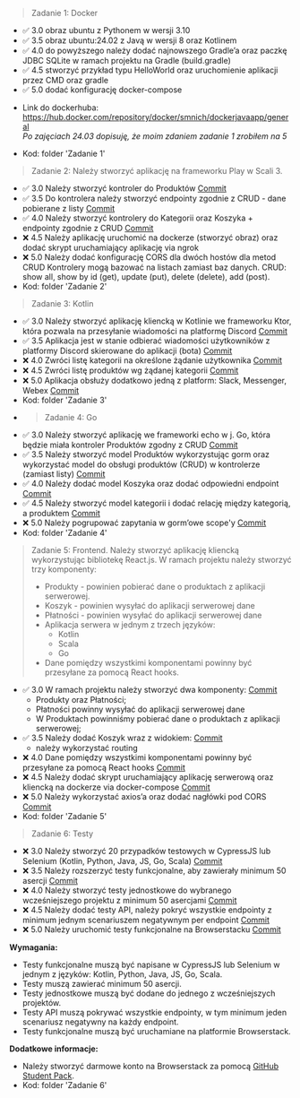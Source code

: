 > Zadanie 1: Docker
+ ✅ 3.0 obraz ubuntu z Pythonem w wersji 3.10
+ ✅ 3.5 obraz ubuntu:24.02 z Javą w wersji 8 oraz Kotlinem
+ ✅ 4.0 do powyższego należy dodać najnowszego Gradle’a oraz paczkę JDBC
SQLite w ramach projektu na Gradle (build.gradle)
+ ✅ 4.5 stworzyć przykład typu HelloWorld oraz uruchomienie aplikacji
przez CMD oraz gradle
+ ✅ 5.0 dodać konfigurację docker-compose 
- Link do dockerhuba: https://hub.docker.com/repository/docker/smnich/dockerjavaapp/general
<br> *Po zajęciach 24.03 dopisuję, że moim zdaniem zadanie 1 zrobiłem na 5*
+ Kod: folder 'Zadanie 1'
> Zadanie 2:
Należy stworzyć aplikację na frameworku Play w Scali 3. 
+ ✅ 3.0 Należy stworzyć kontroler do Produktów [Commit](https://github.com/Mnichuu/ebiznes/commit/0d012d75a6609b4ba18f5cd115b98239b68c26fd)
+ ✅ 3.5 Do kontrolera należy stworzyć endpointy zgodnie z CRUD - dane
pobierane z listy [Commit](https://github.com/Mnichuu/ebiznes/commit/0d012d75a6609b4ba18f5cd115b98239b68c26fd)
+ ✅ 4.0 Należy stworzyć kontrolery do Kategorii oraz Koszyka + endpointy
zgodnie z CRUD [Commit](https://github.com/Mnichuu/ebiznes/commit/27c4e01a58c5ab70186ed463e319f3a4aa35f018)
+ ❌ 4.5 Należy aplikację uruchomić na dockerze (stworzyć obraz) oraz dodać
skrypt uruchamiający aplikację via ngrok
+ ❌ 5.0 Należy dodać konfigurację CORS dla dwóch hostów dla metod CRUD
Kontrolery mogą bazować na listach zamiast baz danych. CRUD: show all,
show by id (get), update (put), delete (delete), add (post).
+ Kod: folder 'Zadanie 2'
> Zadanie 3: Kotlin
+ ✅ 3.0 Należy stworzyć aplikację kliencką w Kotlinie we frameworku Ktor, która pozwala na przesyłanie wiadomości na platformę Discord [Commit](https://github.com/Mnichuu/ebiznes/commit/6fda92238b86ab51f116653a4bc0b7fbb6d6eeb4)
+ ✅ 3.5 Aplikacja jest w stanie odbierać wiadomości użytkowników z platformy Discord skierowane do aplikacji (bota) [Commit](https://github.com/Mnichuu/ebiznes/commit/b94eac48f551b3c282fe8ea6e2e0b6808b871b70)
+ ❌ 4.0 Zwróci listę kategorii na określone żądanie użytkownika [Commit]()
+ ❌ 4.5 Zwróci listę produktów wg żądanej kategorii [Commit]()
+ ❌ 5.0 Aplikacja obsłuży dodatkowo jedną z platform: Slack, Messenger, Webex [Commit]()
+ Kod: folder 'Zadanie 3'
+ > Zadanie 4: Go
+ ✅ 3.0 Należy stworzyć aplikację we frameworki echo w j. Go, która będzie miała kontroler Produktów zgodny z CRUD [Commit](https://github.com/Mnichuu/ebiznes/commit/e67bd3ce3165c31601e00e4b03c295fdafe7246b)
+ ✅ 3.5 Należy stworzyć model Produktów wykorzystując gorm oraz wykorzystać model do obsługi produktów (CRUD) w kontrolerze (zamiast listy) [Commit](https://github.com/Mnichuu/ebiznes/commit/e67bd3ce3165c31601e00e4b03c295fdafe7246b)
+ ✅ 4.0 Należy dodać model Koszyka oraz dodać odpowiedni endpoint [Commit](https://github.com/Mnichuu/ebiznes/commit/1906ad1af07f4134232f90c9665e0b95eeb253f3)
+ ✅ 4.5 Należy stworzyć model kategorii i dodać relację między kategorią, a produktem [Commit](https://github.com/Mnichuu/ebiznes/commit/98ddd46107b2fed4eb2345b7b9162be173f262b1)
+ ❌ 5.0 Należy pogrupować zapytania w gorm’owe scope'y [Commit]()
+ Kod: folder 'Zadanie 4'
> Zadanie 5: Frontend. Należy stworzyć aplikację kliencką wykorzystując bibliotekę React.js.
W ramach projektu należy stworzyć trzy komponenty: 
> + Produkty - powinien pobierać dane o produktach z aplikacji serwerowej.
> + Koszyk - powinien wysyłać do aplikacji serwerowej dane
> + Płatności - powinien wysyłać do aplikacji serwerowej dane
> + Aplikacja serwera w jednym z trzech języków: 
>   + Kotlin
>   + Scala
>   + Go 
> + Dane pomiędzy wszystkimi komponentami powinny być przesyłane za pomocą React hooks.


+ ✅  3.0 W ramach projektu należy stworzyć dwa komponenty:  [Commit]()
  + Produkty oraz Płatności; 
  + Płatności powinny wysyłać do aplikacji serwerowej dane
  + W Produktach powinniśmy pobierać dane o produktach z aplikacji serwerowej;
+ ✅  3.5 Należy dodać Koszyk wraz z widokiem: [Commit]()
  + należy wykorzystać routing 
+ ❌ 4.0 Dane pomiędzy wszystkimi komponentami powinny być przesyłane za pomocą React hooks [Commit]()
+ ❌ 4.5 Należy dodać skrypt uruchamiający aplikację serwerową oraz kliencką na dockerze via docker-compose [Commit]()
+ ❌ 5.0 Należy wykorzystać axios’a oraz dodać nagłówki pod CORS [Commit]()
+ Kod: folder 'Zadanie 5'

> Zadanie 6: Testy

+ ❌ 3.0 Należy stworzyć 20 przypadków testowych w CypressJS lub Selenium (Kotlin, Python, Java, JS, Go, Scala) [Commit]()
+ ❌ 3.5 Należy rozszerzyć testy funkcjonalne, aby zawierały minimum 50 asercji [Commit]()
+ ❌ 4.0 Należy stworzyć testy jednostkowe do wybranego wcześniejszego projektu z minimum 50 asercjami [Commit]()
+ ❌ 4.5 Należy dodać testy API, należy pokryć wszystkie endpointy z minimum jednym scenariuszem negatywnym per endpoint [Commit]()
+ ❌ 5.0 Należy uruchomić testy funkcjonalne na Browserstacku [Commit]()

**Wymagania:**
- Testy funkcjonalne muszą być napisane w CypressJS lub Selenium w jednym z języków: Kotlin, Python, Java, JS, Go, Scala.
- Testy muszą zawierać minimum 50 asercji.
- Testy jednostkowe muszą być dodane do jednego z wcześniejszych projektów.
- Testy API muszą pokrywać wszystkie endpointy, w tym minimum jeden scenariusz negatywny na każdy endpoint.
- Testy funkcjonalne muszą być uruchamiane na platformie Browserstack.

**Dodatkowe informacje:**
- Należy stworzyć darmowe konto na Browserstack za pomocą [GitHub Student Pack](https://education.github.com/pack).
- Kod: folder 'Zadanie 6'